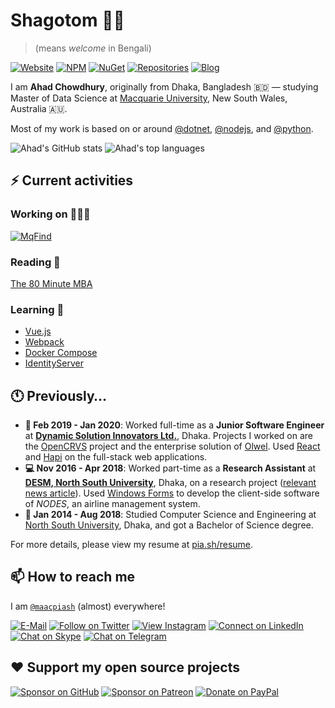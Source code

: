 # Shagotom 👋🏽

> (means *welcome* in Bengali)

[![Website](https://img.shields.io/badge/website-%23663399.svg?&style=for-the-badge&logo=gatsby)](https://www.maacpiash.com)
[![NPM](https://img.shields.io/badge/NPM-%23CB3837?style=for-the-badge&logo=npm)](https://www.npmjs.com/~maacpiash)
[![NuGet](https://img.shields.io/badge/NuGet-%23004880?style=for-the-badge&logo=nuget)](https://www.nuget.org/profiles/maacpiash)
[![Repositories](https://img.shields.io/badge/Repositories-%23181717?style=for-the-badge&logo=github)](https://github.com/maacpiash?tab=repositories)
[![Blog](https://img.shields.io/badge/Blog-%232962FF?style=for-the-badge&logo=hashnode)](https://blog.maacpiash.com)

I am **Ahad Chowdhury**, originally from Dhaka, Bangladesh 🇧🇩 — studying Master of Data Science at [Macquarie University](https://www.mq.edu.au/), New South Wales, Australia 🇦🇺. 

Most of my work is based on or around [@dotnet](https://github.com/dotnet), [@nodejs](https://github.com/nodejs), and [@python](https://github.com/python).

![Ahad's GitHub stats](https://github-readme-stats.vercel.app/api?username=maacpiash&show_icons=true&hide_border=true)
![Ahad's top languages](https://github-readme-stats.vercel.app/api/top-langs/?username=maacpiash&hide=jupyter%20notebook,html&layout=compact&hide_border=true)

## ⚡ Current activities

### Working on 👨🏽‍💻

[![MqFind](https://github-readme-stats.vercel.app/api/pin/?username=maacpiash&repo=MqFind)](https://github.com/maacpiash/MqFind)

### Reading 📖

[The 80 Minute MBA](https://www.amazon.com.au/dp/1473673534)

### Learning 💭

- [Vue.js](https://github.com/vuejs/vue)
- [Webpack](https://github.com/webpack/webpack)
- [Docker Compose](https://github.com/docker/compose)
- [IdentityServer](https://github.com/IdentityServer/IdentityServer4)

## 🕚 Previously…

- **🏢 Feb 2019 - Jan 2020**: Worked full-time as a **Junior Software Engineer** at [**Dynamic Solution Innovators Ltd.**](http://dsinnovators.com), Dhaka. Projects I worked on are the [OpenCRVS](https://github.com/opencrvs/opencrvs-core) project and the enterprise solution of [Olwel](https://olwel.com). Used [React](https://github.com/facebook/react) and [Hapi](https://github.com/hapijs/hapi) on the full-stack web applications.
- **💻 Nov 2016 - Apr 2018**: Worked part-time as a **Research Assistant** at [**DESM, North South University**](http://www.northsouth.edu/academic/shls/esm/), Dhaka, on a research project ([relevant news article](http://www.ipsnews.net/2017/05/flying-green-in-bangladesh/)). Used [Windows Forms](https://github.com/dotnet/winforms) to develop the client-side software of *NODES*, an airline management system.
- **🎒 Jan 2014 - Aug 2018**: Studied Computer Science and Engineering at [North South University](http://www.northsouth.edu), Dhaka, and got a Bachelor of Science degree.

For more details, please view my resume at [pia.sh/resume](https://pia.sh/resume).

## 📫 How to reach me

I am [`@maacpiash`](https://maacpia.sh) (almost) everywhere!

[![E-Mail](https://img.shields.io/badge/Email-%230078D4?style=for-the-badge&logo=microsoft-outlook)](mailto:ahad@maacpiash.com)
[![Follow on Twitter](https://img.shields.io/badge/Follow-%231DA1F2?style=for-the-badge&logo=twitter&logoColor=white)](https://twitter.com/maacpiash)
[![View Instagram](https://img.shields.io/badge/view-%23E4405F.svg?&style=for-the-badge&logo=instagram&logoColor=white)](https://instagram.com/maacpiash)
[![Connect on LinkedIn](https://img.shields.io/badge/connect-%230077B5.svg?&style=for-the-badge&logo=linkedin)](https://www.linkedin.com/in/maacpiash)
[![Chat on Skype](https://img.shields.io/badge/chat-%2300AFF0.svg?&style=for-the-badge&logo=skype-for-business&logoColor=white)](https://join.skype.com/invite/UVzqFuCFERPh)
[![Chat on Telegram](https://img.shields.io/badge/message-%233CB5F0.svg?&style=for-the-badge&logo=telegram&logoColor=white)](https://t.me/maacpiash)

## ❤️ Support my open source projects

[![Sponsor on GitHub](https://img.shields.io/badge/sponsor-%23181717.svg?&style=for-the-badge&logo=github)](https://github.com/sponsors/maacpiash)
[![Sponsor on Patreon](https://img.shields.io/badge/patreon-%23F96854.svg?&style=for-the-badge&logo=patreon&logoColor=white)](https://patreon.com/maacpiash)
[![Donate on PayPal](https://img.shields.io/badge/paypal-%2310558C.svg?&style=for-the-badge&logo=paypal&logoColor=white)](https://www.paypal.me/maacpiash)
